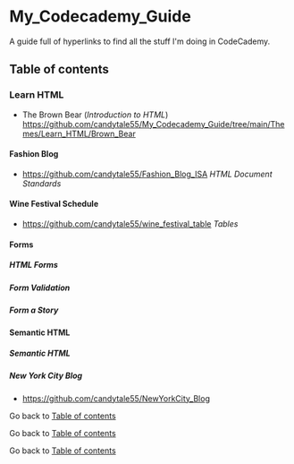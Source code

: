 # My_Codecademy_Guide

A guide full of hyperlinks to find all the stuff I'm doing in CodeCademy. 

## Table of contents


### Learn HTML
* The Brown Bear  (_Introduction to HTML_)
  https://github.com/candytale55/My_Codecademy_Guide/tree/main/Themes/Learn_HTML/Brown_Bear 

#### Fashion Blog
  * https://github.com/candytale55/Fashion_Blog_ISA _HTML Document Standards_

#### Wine Festival Schedule
  * https://github.com/candytale55/wine_festival_table  _Tables_


#### Forms
##### HTML Forms
##### Form Validation
##### Form a Story
  
#### Semantic HTML
##### Semantic HTML
##### New York City Blog
  * https://github.com/candytale55/NewYorkCity_Blog

Go back to [Table of contents](#table-of-contents)





Go back to [Table of contents](#table-of-contents)





Go back to [Table of contents](#table-of-contents)
